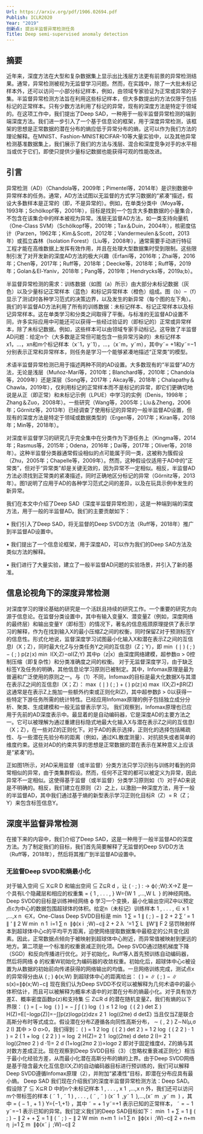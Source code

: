 ```yaml
---
Url: https://arxiv.org/pdf/1906.02694.pdf
Publish: ICLR2020
Year: "2019"
创新点: 提出半监督异常检测任务
Title: Deep semi-supervised anomaly detection
---
```

## 摘要 

近年来，深度方法在大型和复杂数据集上显示出比浅层方法更有前景的异常检测结果。通常，异常检测被视为无监督学习问题。然而，在实践中，除了一大批未标记样本外，还可以访问一小部分标记样本，例如，由领域专家验证为正常或异常的子集。半监督异常检测方法旨在利用这些标记样本，但大多数提出的方法仅限于包括标记的正常样本。只有少数方法利用了标记的异常，现有的深度方法是特定于领域的。在这项工作中，我们提出了Deep SAD，一种用于一般半监督异常检测的端到端深度方法。我们进一步引入了一个基于信息论的框架，用于深度异常检测，该框架的思想是正常数据的潜在分布的熵应低于异常分布的熵，这可以作为我们方法的理论解释。在MNIST、Fashion-MNIST和CIFAR-10等大量实验中，以及其他异常检测基准数据集上，我们展示了我们的方法与浅层、混合和深度竞争对手的水平相当或优于它们，即使只提供少量标记数据也能获得可观的性能改进。

## 引言

异常检测（AD）（Chandola等，2009年；Pimentel等，2014年）是识别数据中异常样本的任务。通常，AD方法试图以无监督的方式学习数据的“紧凑”描述，假设大多数样本是正常的（即，不是异常的）。例如，在单类分类中（Moya等，1993年；Schölkopf等，2001年），目标是找到一个包含大多数数据的小量集合，不包含在该集合中的样本被视为异常。浅层无监督AD方法，如一类支持向量机（One-Class SVM）（Schölkopf等，2001年；Tax＆Duin，2004年），核密度估计（Parzen，1962年；Kim＆Scott，2012年；Vandermeulen＆Scott，2013年）或孤立森林（Isolation Forest）（Liu等，2008年），通常需要手动进行特征工程才能在高维数据上发挥有效作用，并且在处理大型数据集时受到限制。这些限制引发了对开发新的深度AD方法的极大兴趣（Erfani等，2016年；Zhai等，2016年；Chen等，2017年；Ruff等，2018年；Deecke等，2018年；Ruff等，2019年；Golan＆El-Yaniv，2018年；Pang等，2019年；Hendrycks等，2019a;b）。

半监督异常检测的需求：训练数据（如图（a）所示）由大部分未标记数据（灰色）以及少量标记正常样本（蓝色）和标记异常样本（橙色）组成。图（b）–（f）显示了测试时各种学习范式的决策边界，以及发生的新异常（每个图的左下角）。我们的半监督AD方法利用了所有的训练数据：未标记样本、标记正常样本以及标记异常样本。这在单类学习和分类之间取得了平衡。与标准的无监督AD设置不同，许多实际应用中可能还可以获得一些经过验证的（即标记的）正常或异常样本，除了未标记数据。例如，这些样本可以由领域专家手动标记。这导致了半监督AD问题：给定n个（大多数是正常但可能包含一些异常污染的）未标记样本x1，...，xn和m个标记样本（x˜1，y˜1），...，（x˜m，y˜m），其中y˜= +1和y˜=−1分别表示正常和异常样本，则任务是学习一个能够紧凑地描述“正常类”的模型。

术语半监督异常检测已用于描述两种不同的AD设置。大多数现有的“半监督”AD方法，无论是浅层（Muñoz-Marí等，2010年；Blanchard等，2010年；Chandola等，2009年）还是深层（Song等，2017年；Akcay等，2018年；Chalapathy＆Chawla，2019年），仅利用标记的正常样本而不是标记的异常，即它们更确切地说是从正（即正常）和未标记示例（LPUE）中学习的实例（Denis，1998年；Zhang＆Zuo，2008年）。一些研究（Wang等，2005年；Liu＆Zheng，2006年；Görnitz等，2013年）已经调查了使用标记的异常的一般半监督AD设置，但现有的深度方法是特定于领域或数据类型的（Ergen等，2017年；Kiran等，2018年；Min等，2018年）。

对深度半监督学习的研究几乎完全集中在分类作为下游任务上（Kingma等，2014年；Rasmus等，2015年；Odena，2016年；Dai等，2017年；Oliver等，2018年）。这种半监督分类器通常假设相似的点可能属于同一类，这被称为簇假设（Zhu，2005年；Chapelle等，2009年）。然而，这种假设仅适用于AD中的“正常类”，但对于“异常类”却是关键无效的，因为异常不一定相似。相反，半监督AD方法必须找到正常类的紧凑描述，同时正确地区分标记的异常（Görnitz等，2013年）。图1说明了应用于AD的各种学习范式之间的差异，以及在玩具示例中发生的新异常。

我们在本文中介绍了Deep SAD（深度半监督异常检测），这是一种端到端的深度方法，用于一般的半监督AD。我们的主要贡献如下：

  
• 我们引入了Deep SAD，将无监督的Deep SVDD方法（Ruff等，2018年）推广到半监督AD设置中。

• 我们提出了一个信息论框架，用于深度AD，可以作为我们的Deep SAD方法及类似方法的解释。

• 我们进行了大量实验，建立了一般半监督AD问题的实验场景，并引入了新的基准。

## 信息论视角下的深度异常检测 

对深度学习的理论基础的研究是一个活跃且持续的研究工作。一个重要的研究方向源于信息论。在监督分类设置中，其中有输入变量X、潜变量Z（例如，深度网络的最终层）和输出变量Y（即标签）的情况下，著名的信息瓶颈原理提供了表示学习的解释，作为在找到输入X的最小压缩Z之间的权衡，同时保留Z对于预测标签Y的信息性。形式化地说，监督深度学习试图最小化输入X和潜在表示Z之间的互信息I（X；Z），同时最大化Z与分类任务Y之间的互信息I（Z；Y），即 min ⁡  (  ∣  )  (  ;  ) −   (  ;  ) p(z∣x) min ​ I(X;Z)−αI(Z;Y) 其中p（z|x）由深度网络建模，超参数α > 0控制压缩（即复杂性）和分类准确度之间的权衡。 对于无监督深度学习，由于缺乏标签Y及任务的明确，其他信息论学习原则已被制定。其中，Infomax原理是最为普遍和广泛使用的原则之一。与（1）不同，Infomax的目标是最大化数据X与其潜在表示Z之间的互信息I（X；Z）： max ⁡  (  ∣  )  (  ;  ) +   (  ) p(z∣x) max ​ I(X;Z)+βR(Z) 这通常是在表示Z上施加一些额外约束或正则化R(Z)，其中超参数β > 0以获得一些特定下游任务所需的统计特性。已经应用Infomax原理的例子包括独立成分分析、聚类、生成建模和一般无监督表示学习。 我们观察到，Infomax原理也已应用于先前的AD深度表示中。最显着的是自动编码器，它是深度AD的主要方法之一。它可以被理解为通过重建目标隐式地最大化输入X与潜在表示Z之间的互信息I（X；Z），在一些对Z的正则化下。对于AD的表示选择，正则化的选择包括稀疏性、与一些潜在先验分布的距离（例如，通过KL散度测量）、对抗损失或者简单的维度约束。这些对AD的约束共享的思想是正常数据的潜在表示在某种意义上应该是“紧凑”的。 

正如图1所示，对AD采用监督（或半监督）分类方法只学习识别与训练时看到的异常相似的异常，由于类集群假设。然而，任何不正常的都可以被定义为异常，因此异常不一定相似。这使得基于监督（或半监督）分类学习原则如（1）对于AD来说是不明确的。相反，我们建立在原则（2）之上，以激励一种深度方法，用于一般的半监督AD，其中我们通过基于熵的新型表示学习正则化目标R（Z）= R（Z；Y）来包含标签信息Y。

## 深度半监督异常检测 

在接下来的内容中，我们介绍了Deep SAD，这是一种用于一般半监督AD的深度方法。为了制定我们的目标，我们首先简要解释了无监督的Deep SVDD方法（Ruff等，2018年），然后将其推广到半监督AD设置中。 

### 无监督Deep SVDD和熵最小化 

对于输入空间  ⊆   X⊆R D 和输出空间  ⊆   Z⊆R d ，让  ( ⋅ ;  ) :  →  ϕ(⋅;W):X→Z 是一个具有L个隐藏层和相应的权重集  = {  1 , . . . ,   } W={W 1 ​ ,...,W L ​ } 的神经网络。Deep SVDD的目标是训练神经网络  ϕ 学习一个变换，最小化输出空间Z中以预定点c为中心的数据包围超球体的体积。给定n（未标记）训练样本  1 , . . . ,   ∈  x 1 ​ ,...,x n ​ ∈X，One-Class Deep SVDD目标是 min ⁡  1  ∑  = 1  ∥  (   ;  ) −  ∥ 2 +  2 ∑ ‘ = 1  ∥  ‘ ∥  2 W min ​ n 1 ​ i=1 ∑ n ​ ∥ϕ(x i ​ ;W)−c∥ 2 + 2 λ ​ ‘=1 ∑ L ​ ∥W‘∥ F 2 ​ 惩罚映射样本到超球体中心c的平均平方距离，迫使网络提取数据集中最稳定的公共变化因素。因此，正常数据点倾向于被映射到超球体中心附近，而异常值被映射到更远的地方。第二项是一个标准的权重衰减正则化项。Deep SVDD通过随机梯度下降（SGD）和反向传播进行优化。对于初始化，Ruff等人首先预训练自动编码器，然后将网络  ϕ 的权重W初始化为编码器的收敛权重。初始化后，超球体中心c被设置为从数据的初始前向传递获得的网络输出的均值。一旦网络训练完成，测试点x的异常得分由从  (  ;  ) ϕ(x;W) 到超球体中心的距离给出：  (  ) = ∥  (  ;  ) −  ∥ s(x)=∥ϕ(x;W)−c∥ 现在我们认为Deep SVDD不仅可以被解释为几何术语中的最小体积估计，而且可以被解释为概率术语中的对潜在分布的熵最小化。对于具有协方差Σ、概率密度函数p(z)和支持集  ⊆   Z⊆R d 的潜在随机变量Z，我们有熵的以下界限：  (  ) =  [ − log ⁡  (  ) ] = − ∫ ∫  (  ) log ⁡  (  )   ≤ 1 2 log ⁡ ( ( 2   )  det Σ ) H(Z)=E[−logp(Z)]=−∫∫p(z)logp(z)dz≤ 2 1 ​ log((2πe) d detΣ) 当且仅当Z是联合高斯分布时等式成立。假设潜在分布Z遵循各向同性高斯分布，  ∼  (  ,  2  ) Z∼N(μ,σ 2 I) 其中  > 0 σ>0，我们得到：  (  ) = 1 2 log ⁡ ( ( 2   )  det  2  ) = 1 2 log ⁡ ( ( 2    2 )  ⋅ 1 ) =  2 ( 1 + log ⁡ ( 2   2 ) ) ∝ log ⁡  2 H(Z)= 2 1 ​ log((2πe) d detσ 2 I)= 2 1 ​ log((2πeσ 2 ) d ⋅1)= 2 d ​ (1+log(2πσ 2 ))∝logσ 2 即对于固定维度d，Z的熵与其对数方差成正比。现在观察到Deep SVDD目标（3）（忽略权重衰减正则化）相当于最小化经验方差，从而最小化潜在高斯分布的熵的上界。由于Deep SVDD网络是基于隐含最大化互信息I(X;Z)的自动编码器目标进行预训练的，我们可以解释Deep SVDD遵循Infomax原理（2），并附加“紧凑性”目标，即潜在分布应具有最小熵。 Deep SAD 我们现在介绍我们的深度半监督异常检测方法：Deep SAD。假设除了  ⊆   X⊆R D 中的n个未标记样本  1 , . . . ,   x 1 ​ ,...,x n ​ 外，我们还可以访问m个带标签的样本 (  ˜ 1 ,  ˜ 1 ) , . . . , (  ˜  ,  ˜  ) (x˜ 1 ​ ,y˜ 1 ​ ),...,(x˜ m ​ ,y˜ m ​ ) ，其中  = { − 1 , + 1 } Y={−1,+1} ，其中  ˜ = + 1 y˜=+1 表示已知的正常样本，  ˜ = − 1 y˜=−1 表示已知的异常。我们定义我们的Deep SAD目标如下： min ⁡  1  +  ∑  = 1  ∥  (   ;  ) −  ∥ 2 +   +  ∑  = 1  ∥  (  ˜  ;  ) −  ∥ 2 W min ​ n+m 1 ​ i=1 ∑ n ​ ∥ϕ(x i ​ ;W)−c∥ 2 + n+m η ​ j=1 ∑ m ​ ∥ϕ(x˜ j ​ ;W)−c∥ 2